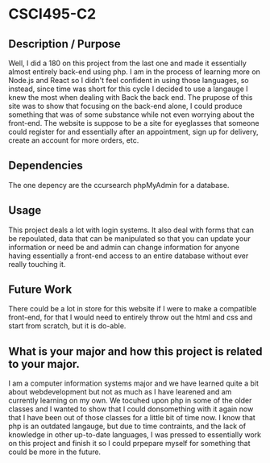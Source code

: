 # CSCI495-C2

## Description / Purpose
Well, I did a 180 on this project from the last one and made it essentially almost entirely back-end using php. I am in the process of learning more on Node.js and React so I didn't feel confident in using those languages, so instead, since time was short for this cycle I decided to use a langauge I knew the most when dealing with Back the back end. The prupose of this site was to show that focusing on the back-end alone, I could produce something that was of some substance while not even worrying about the front-end. The website is suppose to be a site for eyeglasses that someone could register for and essentially after an appointment, sign up for delivery, create an account for more orders, etc. 


## Dependencies
The one depency are the ccursearch phpMyAdmin for a database.

## Usage
This project deals a lot with login systems. It also deal with forms that can be repoulated, data that can be manipulated so that you can update your information or need be and admin can change information for anyone having essentially a front-end access to an entire database without ever really touching it. 

## Future Work
There could be a lot in store for this website if I were to make a compatible front-end, for that I would need to entirely throw out the html and css and start from scratch, but it is do-able. 

## What is your major and how this project is related to your major.
I am a computer information systems major and we have learned quite a bit about webdevelopment but not as much as I have learened and am currently learning on my own. We tocuhed upon php in some of the older classes and I wanted to show that I could donsomething with it again now that I have been out of those classes for a little bit of time now. I know that php is an outdated langauge, but due to time contraints, and the lack of knowledge in other up-to-date languages, I was pressed to essentially work on this project and finish it so I could prpepare myself for something that could be more in the future. 
